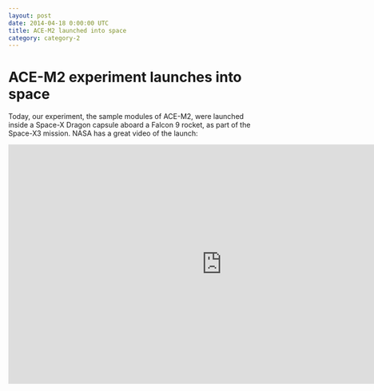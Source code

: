 ```yaml
---
layout: post
date: 2014-04-18 0:00:00 UTC
title: ACE-M2 launched into space
category: category-2
---
```


# ACE-M2 experiment launches into space

Today, our experiment, the sample modules of ACE-M2, were launched inside a Space-X Dragon capsule aboard a Falcon 9 rocket, as part of the Space-X3 mission. NASA has a great video of the launch:

<iframe width="853" height="480" src="http://www.youtube.com/embed/Lnf0GArEDsI" frameborder="0" allowfullscreen></iframe>
